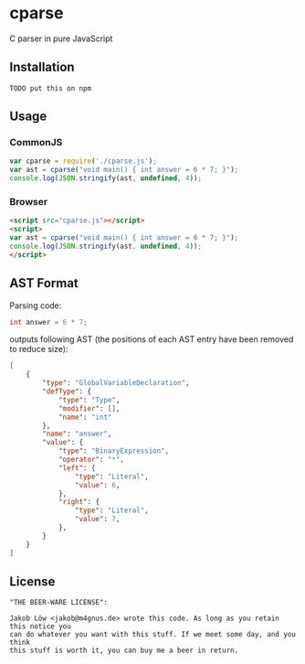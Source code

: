 # cparse
C parser in pure JavaScript

## Installation

`TODO put this on npm`

## Usage

### CommonJS
```javascript
var cparse = require('./cparse.js');
var ast = cparse("void main() { int answer = 6 * 7; }");
console.log(JSON.stringify(ast, undefined, 4));
```

### Browser
```html
<script src="cparse.js"></script>
<script>
var ast = cparse("void main() { int answer = 6 * 7; }");
console.log(JSON.stringify(ast, undefined, 4));
</script>
```

## AST Format
Parsing code:
```C
int answer = 6 * 7;
```

outputs following AST (the positions of each AST entry have been removed to reduce size):
```JSON
[
    {
        "type": "GlobalVariableDeclaration",
        "defType": {
            "type": "Type",
            "modifier": [],
            "name": "int"
        },
        "name": "answer",
        "value": {
            "type": "BinaryExpression",
            "operator": "*",
            "left": {
                "type": "Literal",
                "value": 6,
            },
            "right": {
                "type": "Literal",
                "value": 7,
            },
        }
    }
]
```

## License
```
"THE BEER-WARE LICENSE":

Jakob Löw <jakob@m4gnus.de> wrote this code. As long as you retain this notice you
can do whatever you want with this stuff. If we meet some day, and you think
this stuff is worth it, you can buy me a beer in return.
```
